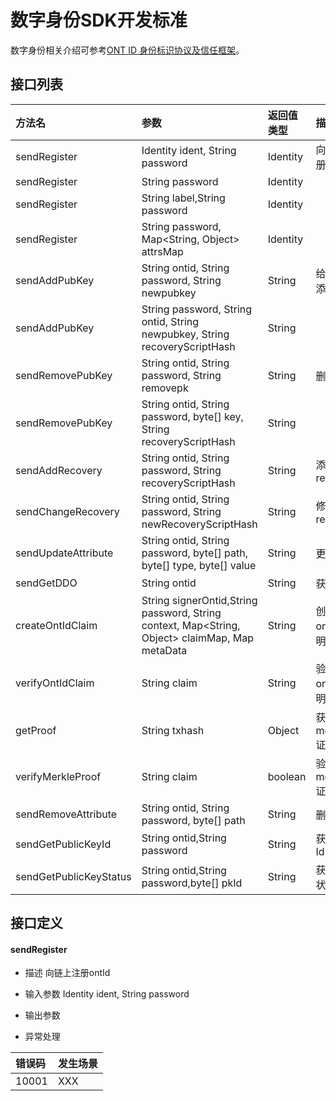 # 数字身份SDK开发标准

数字身份相关介绍可参考[ONT ID 身份标识协议及信任框架](https://github.com/ontio/ontology-DID)。

## 接口列表

|   方法名           |  参数                                                                     |   返回值类型  | 描述         | 必需 |
|:--------          | :------                                                                  |:------------ |:-------     |:-------     |
|sendRegister       |  Identity ident, String password                                         |    Identity  |向链上注册ontId|是
|sendRegister       |   String  password                                                       |    Identity  |           |
|sendRegister       | String label,String password                                             |    Identity  |           |
|sendRegister       |String password, Map<String, Object> attrsMap                             |    Identity  |           |
|sendAddPubKey      |String ontid, String password, String newpubkey                           |    String    |给ontId添加公钥|
|sendAddPubKey      |String password, String ontid, String newpubkey, String recoveryScriptHash|    String    |           |
|sendRemovePubKey   |String ontid, String password, String removepk                            |    String    |删除公钥    |
|sendRemovePubKey   |String ontid, String password, byte[] key, String recoveryScriptHash      |    String    |           |
|sendAddRecovery    |String ontid, String password, String recoveryScriptHash                  |    String    |添加recovery |
|sendChangeRecovery |String ontid, String password, String newRecoveryScriptHash               |    String    |修改recovery  |
|sendUpdateAttribute|String ontid, String password, byte[] path, byte[] type, byte[] value     |    String    |更新属性     |
|sendGetDDO         |String ontid                                                              |    String    |获得DDo           |
|createOntIdClaim   |String signerOntid,String password, String context, Map<String, Object> claimMap, Map metaData|    String    | 创建ontId声明 |
|verifyOntIdClaim   |String claim                                                              |    String    |验证ontId声明           |
|getProof           |String txhash                                                             |    Object    | 获得merkle证明          |
|verifyMerkleProof  |String claim                                                              |    boolean   |验证merkle证明    |
|sendRemoveAttribute|String ontid, String password, byte[] path                                |    String    |删除属性       |
|sendGetPublicKeyId |String ontid,String password                                              |    String    |获得公钥Id         |
|sendGetPublicKeyStatus|String ontid,String password,byte[] pkId                               |    String    |获得公钥状态    |

## 接口定义

#### sendRegister

* 描述
向链上注册ontId
* 输入参数
Identity ident, String password
* 输出参数

* 异常处理

|   错误码           |  发生场景        |                              
|:--------          | :------                                               
|10001       |  XXX                                       
